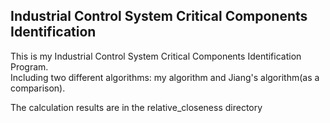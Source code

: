 ## Industrial Control System Critical Components Identification

This is my Industrial Control System Critical Components Identification Program.  
Including two different algorithms: my algorithm and Jiang's algorithm(as a comparison).
  
The calculation results are in the relative_closeness directory
